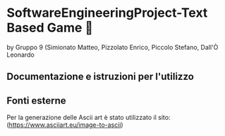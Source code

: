 # SoftwareEngineeringProject-Text Based Game :european_castle:

by Gruppo 9 (Simionato Matteo, Pizzolato Enrico, Piccolo Stefano, Dall'Ò Leonardo

## Documentazione e istruzioni per l'utilizzo

## Fonti esterne
Per la generazione delle Ascii art è stato utilizzato il sito: (https://www.asciiart.eu/image-to-ascii)
